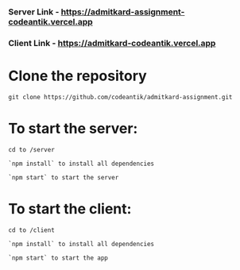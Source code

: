 ### Server Link - https://admitkard-assignment-codeantik.vercel.app
### Client Link - https://admitkard-codeantik.vercel.app

# Clone the repository

    git clone https://github.com/codeantik/admitkard-assignment.git

# To start the server:

    cd to /server

    `npm install` to install all dependencies

    `npm start` to start the server

# To start the client:

    cd to /client

    `npm install` to install all dependencies

    `npm start` to start the app